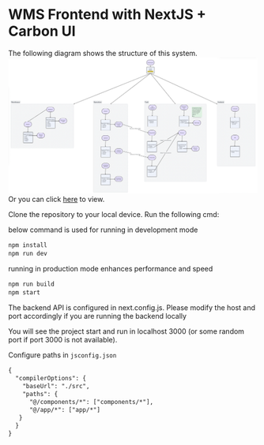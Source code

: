 # WMS Frontend with NextJS + Carbon UI

The following diagram shows the structure of this system.
![structure diagram](public/image.png)
Or you can click [here](https://ofra65wfwe.feishu.cn/docx/VO6Gdq3bAoTUS4x1ah1cDfLLnAd) to view.

Clone the repository to your local device. Run the following cmd:

below command is used for running in development mode

```bash
npm install
npm run dev
```

running in production mode enhances performance and speed

```bash
npm run build
npm start
```

The backend API is configured in next.config.js. Please modify the host and port accordingly if you are running the backend locally

You will see the project start and run in localhost 3000 (or some random port if port 3000 is not available).

Configure paths in `jsconfig.json`

```
{
  "compilerOptions": {
    "baseUrl": "./src",
    "paths": {
      "@/components/*": ["components/*"],
      "@/app/*": ["app/*"]
   }
  }
}
```
